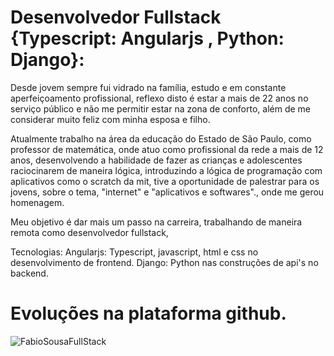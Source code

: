 # Desenvolvedor Fullstack {Typescript: Angularjs , Python: Django}:
 
Desde jovem sempre fui vidrado na família, estudo e em constante aperfeiçoamento profissional, reflexo disto é estar a mais de 22 anos no serviço público e não me permitir estar na zona de conforto, além de me considerar muito feliz com minha esposa e filho.

 Atualmente trabalho na área da educação do Estado de São Paulo, como professor de matemática,  onde atuo como profissional da rede a mais de 12 anos, desenvolvendo a habilidade de fazer as crianças e adolescentes raciocinarem de maneira lógica, introduzindo a lógica de programação com aplicativos como o scratch da mit, tive a oportunidade de palestrar para os jovens, sobre o tema, "internet" e "aplicativos e softwares"., onde me gerou homenagem.
   
  Meu objetivo é dar mais um passo na carreira, trabalhando de maneira remota como desenvolvedor fullstack,

Tecnologias:
Angularjs: Typescript, javascript, html e css no desenvolvimento de frontend.
Django: Python nas construções de api's no backend.


# Evoluções na plataforma github.


![FabioSousaFullStack](https://github-readme-stats.vercel.app/api?username=FabioSousaFullStack&show_icons=true&theme=tokyonight)


<!---
FabioSousaFullStack/FabioSousaFullStack is a ✨ special ✨ repository because its `README.md` (this file) appears on your GitHub profile.
You can click the Preview link to take a look at your changes.
--->
